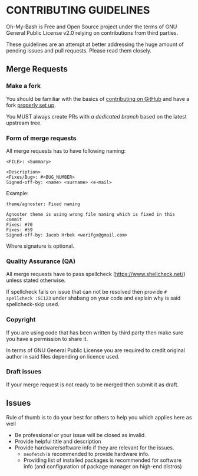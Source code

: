 # CONTRIBUTING GUIDELINES
Oh-My-Bash is Free and Open Source project under the terms of GNU General Public License v2.0 relying on contributions from third parties.

These guidelines are an attempt at better addressing the huge amount of pending
issues and pull requests. Please read them closely.

## Merge Requests
### Make a fork
You should be familiar with the basics of
[contributing on GitHub](https://help.github.com/articles/using-pull-requests) and have a fork
[properly set up](https://github.com/ohmybash/oh-my-bash/wiki/Contribution-Technical-Practices).

You MUST always create PRs with _a dedicated branch_ based on the latest upstream tree.

### Form of merge requests
All merge requests has to have following naming:
```
<FILE>: <Summary>

<Description>
<Fixes/Bug>: #<BUG_NUMBER>
Signed-off-by: <name> <surname> <e-mail>
```

Example:
```
theme/agnoster: Fixed naming

Agnoster theme is using wrong file naming which is fixed in this commit
Fixes: #70
Fixes: #59
Signed-off-by: Jacob Hrbek <werifgx@gmail.com>
```
Where signature is optional.

### Quality Assurance (QA)
All merge requests have to pass spellcheck (https://www.shellcheck.net/) unless stated otherwise.

If spellcheck fails on issue that can not be resolved then provide `# spellcheck :SC123` under shabang on your code and explain why is said spellcheck-skip used.

### Copyright
If you are using code that has been written by third party then make sure you have a permission to share it.

In terms of GNU General Public License you are required to credit original author in said files depending on licence used.

### Draft issues
If your merge request is not ready to be merged then submit it as draft.

## Issues
Rule of thumb is to do your best for others to help you which applies here as well
- Be professional or your issue will be closed as invalid.
- Provide helpful title and description
- Provide hardware/software info if they are relevant for the issues.
  - `neofetch` is recommended to provide hardware info.
  - Providing list of installed packages is recommended for software info (and configuration of package manager on high-end distros)
